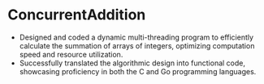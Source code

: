 # ConcurrentAddition
- Designed and coded a dynamic multi-threading program to efficiently calculate the summation of arrays of integers, optimizing computation speed and resource utilization. 
- Successfully translated the algorithmic design into functional code, showcasing proficiency in both the C and Go programming languages.
